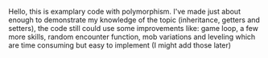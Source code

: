 Hello, this is examplary code with polymorphism.
I've made just about enough to demonstrate my knowledge of the topic (inheritance, getters and setters), the code still could use some improvements like:
game loop, a few more skills, random encounter function, mob variations and leveling which are time consuming but easy to implement (I might add those later)

